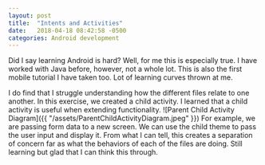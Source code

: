 ```yaml
---
layout: post
title:  "Intents and Activities"
date:   2018-04-18 08:42:58 -0500
categories: Android development
---
```

Did I say learning Android is hard? Well, for me this is especially true. I have worked with Java before, however, not a whole lot. This is also the first mobile tutorial I have taken too. Lot of learning curves thrown at me. 

I do find that I struggle understanding how the different files relate to one another. In this exercise, we created a child activity. I learned that a child activity is useful when extending functionality. 
![Parent Child Activity Diagram]({{ "/assets/ParentChildActivityDiagram.jpeg" }}) 
For example, we are passing form data to a new screen. We can use the child theme to pass the user input and display it. From what I can tell, this creates a separation of concern far as what the behaviors of each of the files are doing. Still learning but glad that I can think this through.

